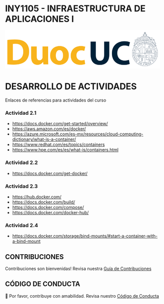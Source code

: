# INY1105 - INFRAESTRUCTURA DE APLICACIONES I

<p align="left" style="text-align:left;">
  <a href="https://www.duoc.cl/">
    <img alt="Github Universe" src="img/logo.png" width="1040"/>
  </a>
</p>

<!-- # NOMBRE DE ACTIVIDAD

## ANTECEDENTES GENERALES

Esta guía tiene como objetivo ...

## REQUERIMIENTOS PARA ESTA ACTIVIDAD

Para el desarrollo de esta actividad se requiere ... -->

# DESARROLLO DE ACTIVIDADES

Enlaces de referencias para actividades del curso

### Actividad 2.1

- https://docs.docker.com/get-started/overview/
- https://aws.amazon.com/es/docker/
- https://azure.microsoft.com/es-mx/resources/cloud-computing-dictionary/what-is-a-container/
- https://www.redhat.com/es/topics/containers
- https://www.hpe.com/es/es/what-is/containers.html

### Actividad 2.2

- https://docs.docker.com/get-docker/

### Actividad 2.3

- https://hub.docker.com/
- https://docs.docker.com/build/
- https://docs.docker.com/compose/
- https://docs.docker.com/docker-hub/

### Actividad 2.4

- https://docs.docker.com/storage/bind-mounts/#start-a-container-with-a-bind-mount

## CONTRIBUCIONES

Contribuciones son bienvenidas! Revisa nuestra [Guía de Contribuciones](./docs/contributors.md)

## CÓDIGO DE CONDUCTA

👋 Por favor, contribuye con amabilidad. Revisa nuestro [Código de Conducta](./docs/CODE_OF_CONDUCT.md)
